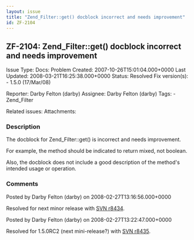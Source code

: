```yaml
---
layout: issue
title: "Zend_Filter::get() docblock incorrect and needs improvement"
id: ZF-2104
---
```


ZF-2104: Zend\_Filter::get() docblock incorrect and needs improvement
---------------------------------------------------------------------

 Issue Type: Docs: Problem Created: 2007-10-26T15:01:04.000+0000 Last Updated: 2008-03-21T16:25:38.000+0000 Status: Resolved Fix version(s): - 1.5.0 (17/Mar/08)
 
 Reporter:  Darby Felton (darby)  Assignee:  Darby Felton (darby)  Tags: - Zend\_Filter
 
 Related issues: 
 Attachments: 
### Description

The docblock for Zend\_Filter::get() is incorrect and needs improvement.

For example, the method should be indicated to return mixed, not boolean.

Also, the docblock does not include a good description of the method's intended usage or operation.

 

 

### Comments

Posted by Darby Felton (darby) on 2008-02-27T13:16:56.000+0000

Resolved for next minor release with [SVN r8434](http://framework.zend.com/fisheye/changelog/Zend_Framework/?cs=8434).

 

 

Posted by Darby Felton (darby) on 2008-02-27T13:22:47.000+0000

Resolved for 1.5.0RC2 (next mini-release?) with [SVN r8435](http://framework.zend.com/fisheye/changelog/Zend_Framework/?cs=8435).

 

 